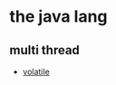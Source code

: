 # the java lang

## multi thread 

- [volatile](https://www.toutiao.com/a6714540996052386316/?tt_from=weixin&utm_campaign=client_share&wxshare_count=1&timestamp=1563429415&app=news_article&utm_source=weixin&utm_medium=toutiao_android&req_id=201907181356540101520222026391AD7&group_id=6714540996052386316)

